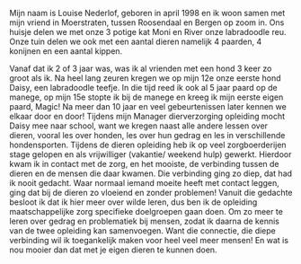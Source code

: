 Mijn naam is Louise Nederlof, geboren in april 1998 en ik woon samen met mijn vriend in Moerstraten, tussen Roosendaal en Bergen op zoom in. Ons huisje delen we met onze 3 potige kat Moni en River onze labradoodle reu. Onze tuin delen we ook met een aantal dieren namelijk 4 paarden, 4 konijnen en een aantal kippen.

Vanaf dat ik 2 of 3 jaar was, was ik al vrienden met een hond 3 keer zo groot als ik. Na heel lang zeuren kregen we op mijn 12e onze eerste hond Daisy, een labradoodle teefje. In die tijd reed ik ook al 5 jaar paard op de manege, op mijn 15e stopte ik bij de manege en kreeg ik mijn eerste eigen paard, Magic! Na meer dan 10 jaar en veel gebeurtenissen later kennen we elkaar door en door!
Tijdens mijn Manager dierverzorging opleiding mocht Daisy mee naar school, want we kregen naast alle andere lessen over dieren, vooral les over honden, les over hun gedrag en les in verschillende hondensporten. Tijdens de dieren opleiding heb ik op veel zorgboerderijen stage gelopen en als vrijwilliger (vakantie/ weekend hulp) gewerkt.
Hierdoor kwam ik in contact met de zorg, en het mooiste, de verbinding tussen de dieren en de mensen die daar kwamen. Die verbinding ging zo diep, dat had ik nooit gedacht. Waar normaal iemand moeite heeft met contact leggen, ging dat bij de dieren zo vloeiend en zonder problemen! Vanuit die gedachte besloot ik dat ik hier meer over wilde leren, dus ben ik de opleiding maatschappelijke zorg specifieke doelgroepen gaan doen. Om zo meer te leren over gedrag en problematiek bij mensen, zodat ik daarna de kennis van de twee opleiding kan samenvoegen. Want die connectie, die diepe verbinding wil ik toegankelijk maken voor heel veel meer mensen! En wat is nou mooier dan dat met je eigen dieren te kunnen doen.
